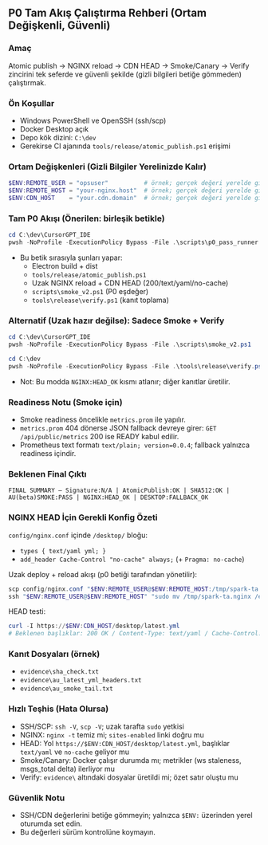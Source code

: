 ## P0 Tam Akış Çalıştırma Rehberi (Ortam Değişkenli, Güvenli)

### Amaç
Atomic publish → NGINX reload → CDN HEAD → Smoke/Canary → Verify zincirini tek seferde ve güvenli şekilde (gizli bilgileri betiğe gömmeden) çalıştırmak.

### Ön Koşullar
- Windows PowerShell ve OpenSSH (ssh/scp)
- Docker Desktop açık
- Depo kök dizini: `C:\dev`
- Gerekirse CI ajanında `tools/release/atomic_publish.ps1` erişimi

### Ortam Değişkenleri (Gizli Bilgiler Yerelinizde Kalır)
```powershell
$ENV:REMOTE_USER = "opsuser"          # örnek; gerçek değeri yerelde girin
$ENV:REMOTE_HOST = "your-nginx.host"  # örnek; gerçek değeri yerelde girin
$ENV:CDN_HOST    = "your.cdn.domain"  # örnek; gerçek değeri yerelde girin
```

### Tam P0 Akışı (Önerilen: birleşik betikle)
```powershell
cd C:\dev\CursorGPT_IDE
pwsh -NoProfile -ExecutionPolicy Bypass -File .\scripts\p0_pass_runner.ps1
```
- Bu betik sırasıyla şunları yapar:
  - Electron build + dist
  - `tools/release/atomic_publish.ps1`
  - Uzak NGINX reload + CDN HEAD (200/text/yaml/no-cache)
  - `scripts\smoke_v2.ps1` (P0 eşdeğer)
  - `tools\release\verify.ps1` (kanıt toplama)

### Alternatif (Uzak hazır değilse): Sadece Smoke + Verify
```powershell
cd C:\dev\CursorGPT_IDE
pwsh -NoProfile -ExecutionPolicy Bypass -File .\scripts\smoke_v2.ps1

cd C:\dev
pwsh -NoProfile -ExecutionPolicy Bypass -File .\tools\release\verify.ps1
```
- Not: Bu modda `NGINX:HEAD_OK` kısmı atlanır; diğer kanıtlar üretilir.

### Readiness Notu (Smoke için)
- Smoke readiness öncelikle `metrics.prom` ile yapılır.
- `metrics.prom` 404 dönerse JSON fallback devreye girer: `GET /api/public/metrics` 200 ise READY kabul edilir.
- Prometheus text formatı `text/plain; version=0.0.4`; fallback yalnızca readiness içindir.

### Beklenen Final Çıktı
```
FINAL SUMMARY — Signature:N/A | AtomicPublish:OK | SHA512:OK | AU(beta)SMOKE:PASS | NGINX:HEAD_OK | DESKTOP:FALLBACK_OK
```

### NGINX HEAD İçin Gerekli Konfig Özeti
`config/nginx.conf` içinde `/desktop/` bloğu:
- `types { text/yaml yml; }`
- `add_header Cache-Control "no-cache" always;` (+ `Pragma: no-cache`)

Uzak deploy + reload akışı (p0 betiği tarafından yönetilir):
```powershell
scp config/nginx.conf "$ENV:REMOTE_USER@$ENV:REMOTE_HOST:/tmp/spark-ta.nginx"
ssh "$ENV:REMOTE_USER@$ENV:REMOTE_HOST" "sudo mv /tmp/spark-ta.nginx /etc/nginx/sites-available/spark-ta && sudo nginx -t && sudo systemctl reload nginx"
```

HEAD testi:
```powershell
curl -I https://$ENV:CDN_HOST/desktop/latest.yml
# Beklenen başlıklar: 200 OK / Content-Type: text/yaml / Cache-Control: no-cache
```

### Kanıt Dosyaları (örnek)
- `evidence\sha_check.txt`
- `evidence\au_latest_yml_headers.txt`
- `evidence\au_smoke_tail.txt`

### Hızlı Teşhis (Hata Olursa)
- SSH/SCP: `ssh -V`, `scp -V`; uzak tarafta `sudo` yetkisi
- NGINX: `nginx -t` temiz mi; `sites-enabled` linki doğru mu
- HEAD: Yol `https://$ENV:CDN_HOST/desktop/latest.yml`, başlıklar `text/yaml` ve `no-cache` geliyor mu
- Smoke/Canary: Docker çalışır durumda mı; metrikler (ws staleness, msgs_total delta) ilerliyor mu
- Verify: `evidence\` altındaki dosyalar üretildi mi; özet satır oluştu mu

### Güvenlik Notu
- SSH/CDN değerlerini betiğe gömmeyin; yalnızca `$ENV:` üzerinden yerel oturumda set edin.
- Bu değerleri sürüm kontrolüne koymayın.
